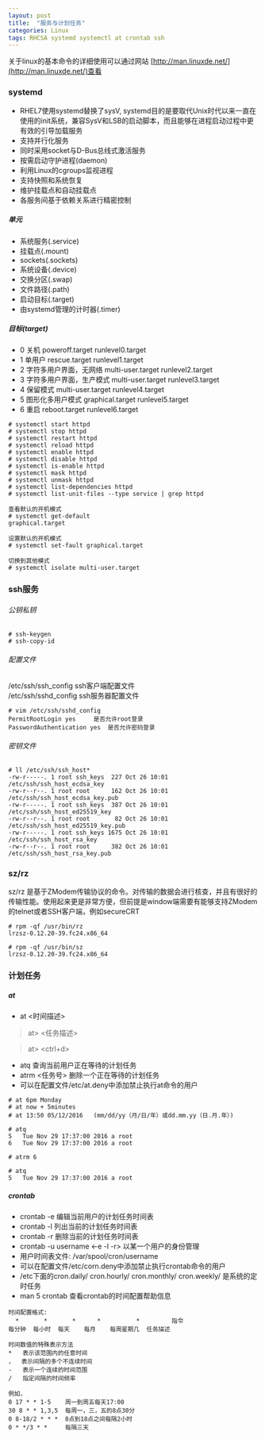 ```yaml
---
layout: post
title:  "服务与计划任务"
categories: Linux
tags: RHCSA systemd systemctl at crontab ssh
---
```


关于linux的基本命令的详细使用可以通过网站 [http://man.linuxde.net/](http://man.linuxde.net/)查看

### systemd

*    RHEL7使用systemd替换了sysV, systemd目的是要取代Unix时代以来一直在使用的init系统，兼容SysV和LSB的启动脚本，而且能够在进程启动过程中更有效的引导加载服务
*    支持并行化服务
*    同时采用socket与D-Bus总线式激活服务
*    按需启动守护进程(daemon)
*    利用Linux的cgroups监视进程
*    支持快照和系统恢复
*    维护挂载点和自动挂载点
*    各服务间基于依赖关系进行精密控制

##### 单元

*    系统服务(.service)
*    挂载点(.mount)
*    sockets(.sockets)
*    系统设备(.device)
*    交换分区(.swap)
*    文件路径(.path)
*    启动目标(.target)
*    由systemd管理的计时器(.timer)

##### 目标(target)

*    0 关机                      poweroff.target     runlevel0.target
*    1 单用户                    rescue.target       runlevel1.target
*    2 字符多用户界面，无网络    multi-user.target   runlevel2.target
*    3 字符多用户界面，生产模式  multi-user.target   runlevel3.target
*    4 保留模式                  multi-user.target   runlevel4.target
*    5 图形化多用户模式          graphical.target    runlevel5.target
*    6 重启                      reboot.target       runlevel6.target


```
# systemctl start httpd
# systemctl stop httpd
# systemctl restart httpd
# systemctl reload httpd
# systemctl enable httpd
# systemctl disable httpd
# systemctl is-enable httpd
# systemctl mask httpd
# systemctl unmask httpd
# systemctl list-dependencies httpd
# systemctl list-unit-files --type service | grep httpd
```

```
查看默认的开机模式
# systemctl get-default
graphical.target

设置默认的开机模式
# systemctl set-fault graphical.target

切换到其他模式
# systemctl isolate multi-user.target
```

### ssh服务

###### 公钥私钥

```
# ssh-keygen
# ssh-copy-id
```

###### 配置文件

/etc/ssh/ssh_config     ssh客户端配置文件    
/etc/ssh/sshd_config    ssh服务器配置文件

```
# vim /etc/ssh/sshd_config
PermitRootLogin yes     是否允许root登录
PasswordAuthentication yes  是否允许密码登录
```

###### 密钥文件

```
# ll /etc/ssh/ssh_host*
-rw-r-----. 1 root ssh_keys  227 Oct 26 10:01 /etc/ssh/ssh_host_ecdsa_key
-rw-r--r--. 1 root root      162 Oct 26 10:01 /etc/ssh/ssh_host_ecdsa_key.pub
-rw-r-----. 1 root ssh_keys  387 Oct 26 10:01 /etc/ssh/ssh_host_ed25519_key
-rw-r--r--. 1 root root       82 Oct 26 10:01 /etc/ssh/ssh_host_ed25519_key.pub
-rw-r-----. 1 root ssh_keys 1675 Oct 26 10:01 /etc/ssh/ssh_host_rsa_key
-rw-r--r--. 1 root root      382 Oct 26 10:01 /etc/ssh/ssh_host_rsa_key.pub
```

### sz/rz

sz/rz 是基于ZModem传输协议的命令。对传输的数据会进行核查，并且有很好的传输性能。使用起来更是非常方便，但前提是window端需要有能够支持ZModem的telnet或者SSH客户端，例如secureCRT
```
# rpm -qf /usr/bin/rz
lrzsz-0.12.20-39.fc24.x86_64

# rpm -qf /usr/bin/sz
lrzsz-0.12.20-39.fc24.x86_64
```

### 计划任务

##### at

*    at <时间描述>    

>    at> <任务描述>

>    at> <ctrl+d>

*    atq 查询当前用户正在等待的计划任务    
*    atrm <任务号>   删除一个正在等待的计划任务    
*    可以在配置文件/etc/at.deny中添加禁止执行at命令的用户

```
# at 6pm Monday
# at now + 5minutes
# at 13:50 05/12/2016   (mm/dd/yy（月/日/年）或dd.mm.yy（日.月.年）)

# atq
5   Tue Nov 29 17:37:00 2016 a root
6   Tue Nov 29 17:37:00 2016 a root

# atrm 6

# atq
5   Tue Nov 29 17:37:00 2016 a root 
```

##### crontab

*    crontab -e  编辑当前用户的计划任务时间表
*    crontab -l  列出当前的计划任务时间表
*    crontab -r  删除当前的计划任务时间表
*    crontab -u username <-e -l -r>  以某一个用户的身份管理
*    用户时间表文件: /var/spool/cron/username
*    可以在配置文件/etc/corn.deny中添加禁止执行crontab命令的用户
*    /etc下面的cron.daily/   cron.hourly/  cron.monthly/ cron.weekly/ 是系统的定时任务
*    man 5 crontab   查看crontab的时间配置帮助信息

```
时间配置格式:
  *       *       *      *          *         指令
每分钟  每小时  每天    每月    每周星期几  任务描述

时间数值的特殊表示方法
*   表示该范围内的任意时间
，  表示间隔的多个不连续时间
-   表示一个连续的时间范围
/   指定间隔的时间频率

例如，
0 17 * * 1-5    周一到周五每天17:00
30 8 * * 1,3,5  每周一，三，五的8点30分
0 8-18/2 * * *  8点到18点之间每隔2小时
0 * */3 * *     每隔三天

```





